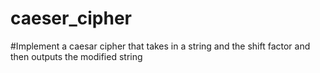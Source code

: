 # caeser_cipher
#Implement a caesar cipher that takes in a string and the shift factor and then outputs the modified string
